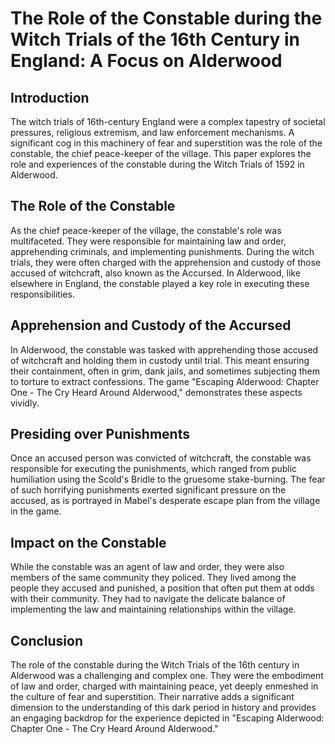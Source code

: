 # The Role of the Constable during the Witch Trials of the 16th Century in England: A Focus on Alderwood

## Introduction

The witch trials of 16th-century England were a complex tapestry of societal pressures, religious extremism, and law enforcement mechanisms. A significant cog in this machinery of fear and superstition was the role of the constable, the chief peace-keeper of the village. This paper explores the role and experiences of the constable during the Witch Trials of 1592 in Alderwood.

## The Role of the Constable

As the chief peace-keeper of the village, the constable's role was multifaceted. They were responsible for maintaining law and order, apprehending criminals, and implementing punishments. During the witch trials, they were often charged with the apprehension and custody of those accused of witchcraft, also known as the Accursed. In Alderwood, like elsewhere in England, the constable played a key role in executing these responsibilities.

## Apprehension and Custody of the Accursed

In Alderwood, the constable was tasked with apprehending those accused of witchcraft and holding them in custody until trial. This meant ensuring their containment, often in grim, dank jails, and sometimes subjecting them to torture to extract confessions. The game "Escaping Alderwood: Chapter One - The Cry Heard Around Alderwood," demonstrates these aspects vividly.

## Presiding over Punishments

Once an accused person was convicted of witchcraft, the constable was responsible for executing the punishments, which ranged from public humiliation using the Scold's Bridle to the gruesome stake-burning. The fear of such horrifying punishments exerted significant pressure on the accused, as is portrayed in Mabel's desperate escape plan from the village in the game.

## Impact on the Constable

While the constable was an agent of law and order, they were also members of the same community they policed. They lived among the people they accused and punished, a position that often put them at odds with their community. They had to navigate the delicate balance of implementing the law and maintaining relationships within the village.

## Conclusion

The role of the constable during the Witch Trials of the 16th century in Alderwood was a challenging and complex one. They were the embodiment of law and order, charged with maintaining peace, yet deeply enmeshed in the culture of fear and superstition. Their narrative adds a significant dimension to the understanding of this dark period in history and provides an engaging backdrop for the experience depicted in "Escaping Alderwood: Chapter One - The Cry Heard Around Alderwood."